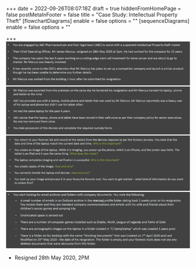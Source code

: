 +++
date = 2022-09-26T08:07:18Z
draft = true
hiddenFromHomePage = false
postMetaInFooter = false
title = "Case Study: Intellectual Property Theft"
[flowchartDiagrams]
enable = false
options = ""
[sequenceDiagrams]
enable = false
options = ""

+++
![](/uploads/snipaste_2022-09-26_18-09-30.jpg)  
![](/uploads/snipaste_2022-09-26_18-13-55.jpg)  
![](/uploads/snipaste_2022-09-26_18-19-04.jpg)  
![](/uploads/snipaste_2022-09-26_18-38-29.jpg)

* Resigned 28th May 2020, 2PM